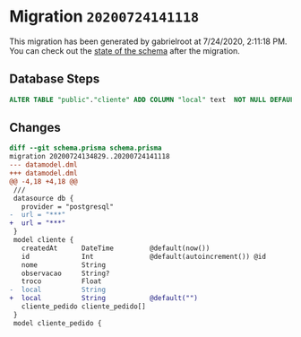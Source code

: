 # Migration `20200724141118`

This migration has been generated by gabrielroot at 7/24/2020, 2:11:18 PM.
You can check out the [state of the schema](./schema.prisma) after the migration.

## Database Steps

```sql
ALTER TABLE "public"."cliente" ADD COLUMN "local" text  NOT NULL DEFAULT E'';
```

## Changes

```diff
diff --git schema.prisma schema.prisma
migration 20200724134829..20200724141118
--- datamodel.dml
+++ datamodel.dml
@@ -4,18 +4,18 @@
 /// 
 datasource db {
   provider = "postgresql"
-  url = "***"
+  url = "***"
 }
 model cliente {
   createdAt      DateTime         @default(now())
   id             Int              @default(autoincrement()) @id
   nome           String
   observacao     String?
   troco          Float
-  local          String
+  local          String           @default("")
   cliente_pedido cliente_pedido[]
 }
 model cliente_pedido {
```


